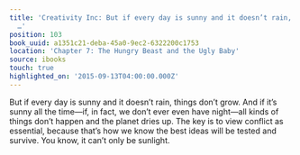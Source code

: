 ```yaml
---
title: 'Creativity Inc: But if every day is sunny and it doesn’t rain, things don’t
  …'
position: 103
book_uuid: a1351c21-deba-45a0-9ec2-6322200c1753
location: 'Chapter 7: The Hungry Beast and the Ugly Baby'
source: ibooks
touch: true
highlighted_on: '2015-09-13T04:00:00.000Z'
---
```


But if every day is sunny and it doesn’t rain, things don’t grow. And if it’s sunny all the time—if, in fact, we don’t ever even have night—all kinds of things don’t happen and the planet dries up. The key is to view conflict as essential, because that’s how we know the best ideas will be tested and survive. You know, it can’t only be sunlight.